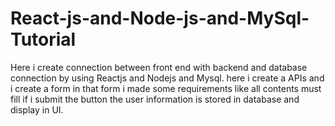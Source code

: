 # React-js-and-Node-js-and-MySql-Tutorial
Here i create connection between front end with backend and database connection by using Reactjs and Nodejs and Mysql. here i create a APIs and i create a form in that form i made some requirements like all contents must fill if i submit the button the user information is stored in database and display in UI.
